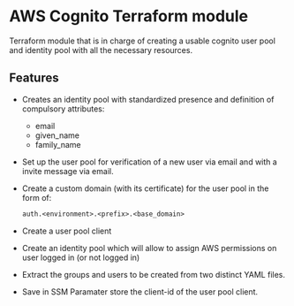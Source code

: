 # AWS Cognito Terraform module

Terraform module that is in charge of creating a usable cognito user pool and identity pool with all the necessary resources.

## Features

- Creates an identity pool with standardized presence and definition of compulsory attributes:
  - email
  - given_name
  - family_name
- Set up the user pool for verification of a new user via email and with a invite message via email.
- Create a custom domain (with its certificate) for the user pool in the form of:

    ```txt
    auth.<environment>.<prefix>.<base_domain>
    ```
- Create a user pool client
- Create an identity pool which will allow to assign AWS permissions on user logged in (or not logged in)
- Extract the groups and users to be created from two distinct YAML files.
- Save in SSM Paramater store the client-id of the user pool client.
